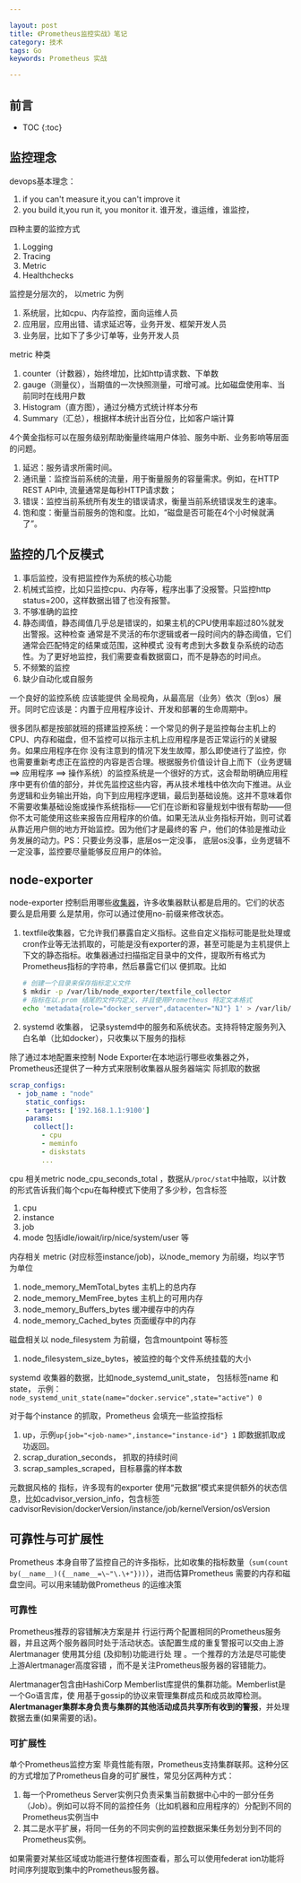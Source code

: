 ```yaml
---

layout: post
title: 《Prometheus监控实战》笔记
category: 技术
tags: Go
keywords: Prometheus 实战

---
```


## 前言

* TOC
{:toc}

## 监控理念

devops基本理念：
1. if you can't measure it,you can't improve it
2. you build it,you run it, you monitor it.  谁开发，谁运维，谁监控，

四种主要的监控方式
1. Logging
2. Tracing
3. Metric
4. Healthchecks

监控是分层次的， 以metric 为例

1. 系统层，比如cpu、内存监控，面向运维人员
2. 应用层，应用出错、请求延迟等，业务开发、框架开发人员
3. 业务层，比如下了多少订单等，业务开发人员

metric 种类

1. counter（计数器），始终增加，比如http请求数、下单数
2. gauge（测量仪），当期值的一次快照测量，可增可减。比如磁盘使用率、当前同时在线用户数
3. Histogram（直方图），通过分桶方式统计样本分布
4. Summary（汇总），根据样本统计出百分位，比如客户端计算

4个黄金指标可以在服务级别帮助衡量终端用户体验、服务中断、业务影响等层面的问题。
1. 延迟：服务请求所需时间。
2. 通讯量：监控当前系统的流量，用于衡量服务的容量需求。例如，在HTTP REST API中, 流量通常是每秒HTTP请求数；
3. 错误：监控当前系统所有发生的错误请求，衡量当前系统错误发生的速率。
4. 饱和度：衡量当前服务的饱和度。比如，“磁盘是否可能在4个小时候就满了”。


## 监控的几个反模式

1. 事后监控，没有把监控作为系统的核心功能
2. 机械式监控，比如只监控cpu、内存等，程序出事了没报警。只监控http status=200，这样数据出错了也没有报警。
3. 不够准确的监控
4. 静态阈值，静态阈值几乎总是错误的，如果主机的CPU使用率超过80%就发出警报。这种检查 通常是不灵活的布尔逻辑或者一段时间内的静态阈值，它们通常会匹配特定的结果或范围，这种模式 没有考虑到大多数复杂系统的动态性。为了更好地监控，我们需要查看数据窗口，而不是静态的时间点。
5. 不频繁的监控
6. 缺少自动化或自服务

一个良好的监控系统 应该能提供 全局视角，从最高层（业务）依次（到os）展开。同时它应该是：内置于应用程序设计、开发和部署的生命周期中。

很多团队都是按部就班的搭建监控系统：一个常见的例子是监控每台主机上的 CPU、内存和磁盘，但不监控可以指示主机上应用程序是否正常运行的关键服务。如果应用程序在你 没有注意到的情况下发生故障，那么即使进行了监控，你也需要重新考虑正在监控的内容是否合理。根据服务价值设计自上而下（业务逻辑 ==> 应用程序 ==> 操作系统）的监控系统是一个很好的方式，这会帮助明确应用程 序中更有价值的部分，并优先监控这些内容，再从技术堆栈中依次向下推进。从业务逻辑和业务输出开始，向下到应用程序逻辑，最后到基础设施。这并不意味着你不需要收集基础设施或操作系统指标——它们在诊断和容量规划中很有帮助——但你不太可能使用这些来报告应用程序的价值。如果无法从业务指标开始，则可试着从靠近用户侧的地方开始监控。因为他们才是最终的客 户，他们的体验是推动业务发展的动力。PS：只要业务没事，底层os一定没事， 底层os没事，业务逻辑不一定没事，监控要尽量能够反应用户的体验。

## node-exporter

node-exporter 控制启用哪些[收集器](https://github.com/prometheus/node_exporter#collectors)，许多收集器默认都是启用的。它们的状态要么是启用要 么是禁用，你可以通过使用no-前缀来修改状态。

1. textfile收集器，它允许我们暴露自定义指标。这些自定义指标可能是批处理或cron作业等无法抓取的，可能是没有exporter的源，甚至可能是为主机提供上下文的静态指标。收集器通过扫描指定目录中的文件，提取所有格式为Prometheus指标的字符串，然后暴露它们以 便抓取。比如

    ```sh
    # 创建一个目录来保存指标定义文件
    $ mkdir -p /var/lib/node_exporter/textfile_collector
    # 指标在以.prom 结尾的文件内定义，并且使用Prometheus 特定文本格式
    echo 'metadata{role="docker_server",datacenter="NJ"} 1' > /var/lib/node_exporter/textfile_collector/metadata.prom
    ```
2. systemd 收集器， 记录systemd中的服务和系统状态。支持将特定服务列入白名单（比如docker），只收集以下服务的指标

除了通过本地配置来控制 Node Exporter在本地运行哪些收集器之外，Prometheus还提供了一种方式来限制收集器从服务器端实 际抓取的数据

```yaml
scrap_configs:
  - job_name : "node"
    static_configs:
    - targets: ['192.168.1.1:9100']
    params: 
      collect[]:
        - cpu
        - meminfo
        - diskstats
        ...
```

cpu 相关metric  node_cpu_seconds_total ，数据从`/proc/stat`中抽取，以计数的形式告诉我们每个cpu在每种模式下使用了多少秒，包含标签

1. cpu
2. instance
3. job
4. mode  包括idle/iowait/irp/nice/system/user 等

内存相关 metric (对应标签instance/job)，以node_memory 为前缀，均以字节为单位
1. node_memory_MemTotal_bytes  主机上的总内存
2. node_memory_MemFree_bytes   主机上的可用内存
3. node_memory_Buffers_bytes   缓冲缓存中的内存
4. node_memory_Cached_bytes    页面缓存中的内存

磁盘相关以 node_filesystem 为前缀，包含mountpoint 等标签
1. node_filesystem_size_bytes，被监控的每个文件系统挂载的大小

systemd 收集器的数据，比如node_systemd_unit_state， 包括标签name 和state， 示例：`node_systemd_unit_state(name="docker.service",state="active") 0`

对于每个instance 的抓取，Prometheus 会填充一些监控指标
1. up，示例`up{job="<job-name>",instance="instance-id"} 1` 即数据抓取成功返回。
2. scrap_duration_seconds， 抓取的持续时间
3. scrap_samples_scraped，目标暴露的样本数

元数据风格的 指标，许多现有的exporter 使用“元数据”模式来提供额外的状态信息，比如cadvisor_version_info，包含标签 cadvisorRevision/dockerVersion/instance/job/kernelVersion/osVersion

## 可靠性与可扩展性

Prometheus 本身自带了监控自己的许多指标，比如收集的指标数量（`sum(count by(__name__)({__name__=\~"\.\+"}))`），进而估算Prometheus 需要的内存和磁盘空间。可以用来辅助做Prometheus 的运维决策

### 可靠性

Prometheus推荐的容错解决方案是并 行运行两个配置相同的Prometheus服务器，并且这两个服务器同时处于活动状态。该配置生成的重复警报可以交由上游 Alertmanager 使用其分组 (及抑制)功能进行处 理 。一个推荐的方法是尽可能使上游Alertmanager高度容错 ，而不是关注Prometheus服务器的容错能力。

Alertmanager包含由HashiCorp Memberlist库提供的集群功能。Memberlist是一个Go语言库，使
用基于gossip的协议来管理集群成员和成员故障检测。**Alertmanager集群本身负责与集群的其他活动成员共享所有收到的警报**，并处理数据去重(如果需要的话)。

### 可扩展性

单个Prometheus监控方案 毕竟性能有限，Prometheus支持集群联邦。这种分区的方式增加了Prometheus自身的可扩展性，常见分区两种方式：

1. 每一个Prometheus Server实例只负责采集当前数据中心中的一部分任务（Job）。例如可以将不同的监控任务（比如机器和应用程序的）分配到不同的Prometheus实例当中
2. 其二是水平扩展，将同一任务的不同实例的监控数据采集任务划分到不同的Prometheus实例。

如果需要对某些区域或功能进行整体视图查看，那么可以使用federat ion功能将时间序列提取到集中的Prometheus服务器。